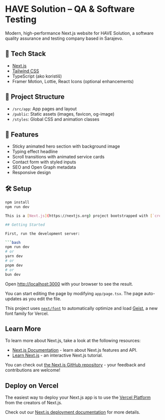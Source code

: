 # HAVE Solution – QA & Software Testing

Modern, high-performance Next.js website for HAVE Solution, a software quality assurance and testing company based in Sarajevo.

## 🚀 Tech Stack

- [Next.js](https://nextjs.org/)
- [Tailwind CSS](https://tailwindcss.com/)
- TypeScript (ako koristiš)
- Framer Motion, Lottie, React Icons (optional enhancements)

## 📁 Project Structure

- `/src/app`: App pages and layout
- `/public`: Static assets (images, favicon, og-image)
- `/styles`: Global CSS and animation classes

## 🧪 Features

- Sticky animated hero section with background image
- Typing effect headline
- Scroll transitions with animated service cards
- Contact form with styled inputs
- SEO and Open Graph metadata
- Responsive design

## 🛠️ Setup

```bash
npm install
npm run dev

This is a [Next.js](https://nextjs.org) project bootstrapped with [`create-next-app`](https://nextjs.org/docs/app/api-reference/cli/create-next-app).

## Getting Started

First, run the development server:

```bash
npm run dev
# or
yarn dev
# or
pnpm dev
# or
bun dev
```

Open [http://localhost:3000](http://localhost:3000) with your browser to see the result.

You can start editing the page by modifying `app/page.tsx`. The page auto-updates as you edit the file.

This project uses [`next/font`](https://nextjs.org/docs/app/building-your-application/optimizing/fonts) to automatically optimize and load [Geist](https://vercel.com/font), a new font family for Vercel.

## Learn More

To learn more about Next.js, take a look at the following resources:

- [Next.js Documentation](https://nextjs.org/docs) - learn about Next.js features and API.
- [Learn Next.js](https://nextjs.org/learn) - an interactive Next.js tutorial.

You can check out [the Next.js GitHub repository](https://github.com/vercel/next.js) - your feedback and contributions are welcome!

## Deploy on Vercel

The easiest way to deploy your Next.js app is to use the [Vercel Platform](https://vercel.com/new?utm_medium=default-template&filter=next.js&utm_source=create-next-app&utm_campaign=create-next-app-readme) from the creators of Next.js.

Check out our [Next.js deployment documentation](https://nextjs.org/docs/app/building-your-application/deploying) for more details.
